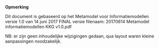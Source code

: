 **Opmerking**

Dit document is gebaseerd op het Metamodel voor Informatiemodellen versie 1.0 van 14 juni 2017 FINAL versie
filenaam: 20170614 Metamodel informatiemodellen KKG v1.0.pdf

NB: er zijn geen inhoudelijke wijzigingen gedaan, qua layout waren kleine aanpassingen noodzakelijk.
